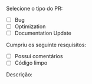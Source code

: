 Selecione o tipo do PR:
- [ ] Bug
- [ ] Optimization
- [ ] Documentation Update
 
Cumpriu os seguinte resquisitos:
- [ ] Possui comentários
- [ ] Código limpo

Descrição:

